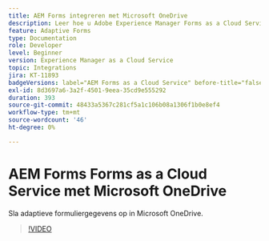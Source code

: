 ```yaml
---
title: AEM Forms integreren met Microsoft OneDrive
description: Leer hoe u Adobe Experience Manager Forms as a Cloud Service-verzendgegevens opslaat in Microsoft OneDrive.
feature: Adaptive Forms
type: Documentation
role: Developer
level: Beginner
version: Experience Manager as a Cloud Service
topic: Integrations
jira: KT-11893
badgeVersions: label="AEM Forms as a Cloud Service" before-title="false"
exl-id: 8d3697a6-3a2f-4501-9eea-35cd9e555292
duration: 393
source-git-commit: 48433a5367c281cf5a1c106b08a1306f1b0e8ef4
workflow-type: tm+mt
source-wordcount: '46'
ht-degree: 0%

---
```


# AEM Forms Forms as a Cloud Service met Microsoft OneDrive

Sla adaptieve formuliergegevens op in Microsoft OneDrive.

>[!VIDEO](https://video.tv.adobe.com/v/3415792/?quality=12&learn=on)
